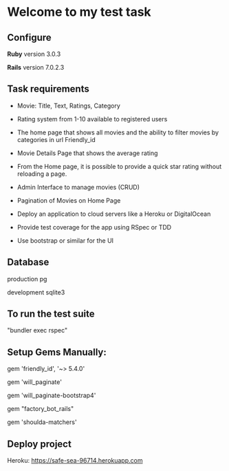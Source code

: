 # Welcome to my test task

## Configure


**Ruby** version 3.0.3

**Rails** version 7.0.2.3

## Task requirements
- Movie: Title, Text, Ratings, Category

- Rating system from 1-10 available to registered users

- The home page that shows all movies and the ability to filter movies by categories in url Friendly_id

- Movie Details Page that shows the average rating

- From the Home page, it is possible to provide a quick star rating without reloading a page.

- Admin Interface to manage movies (CRUD)

- Pagination of Movies on Home Page

- Deploy an application to cloud servers like a Heroku or DigitalOcean

- Provide test coverage for the app using RSpec or TDD

- Use bootstrap or similar for the UI


 
 ## Database 
 production pg 
 
 development sqlite3
 
## To run the test suite 

"bundler exec rspec"

 ## Setup Gems Manually:
 
 gem 'friendly_id', '~> 5.4.0'
 
 gem 'will_paginate'
 
 gem 'will_paginate-bootstrap4'
 
 gem "factory_bot_rails"
 
 gem 'shoulda-matchers'
 
 ## Deploy project 

 Heroku: https://safe-sea-96714.herokuapp.com


